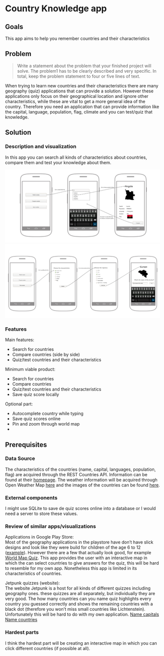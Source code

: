 # Country Knowledge app

## Goals

This app aims to help you remember countries and their characteristics
## Problem

> Write a statement about the problem that your finished project will solve. 
	The problem1 has to be clearly described and very specific. In total, keep the problem statement to four or five lines of text.
	
When trying to learn new countries and their characteristics there are many geography (quiz) applications that can provide a solution. However these applications only focus on their geographical location and ignore other characteristics, while these are vital to get a more general idea of the country. Therefore you need an application that can provide information like the capital, language, population, flag, climate and you can test/quiz that knowledge.



## Solution

### Description and visualization

In this app you can search all kinds of characteristics about countries, compare them and test your knowledge about them.

![](doc/search.png)
![](doc/quiz.png)

### Features

Main features:
- Search for countries
- Compare countries (side by side)
- Quiz/test countries and their characteristics 

Minimum viable product:
- Search for countries
- Compare countries
- Quiz/test countries and their characteristics
- Save quiz score locally

Optional part:
- Autocomplete country while typing
- Save quiz scores online
- Pin and zoom through world map
-


## Prerequisites
### Data Source


The characteristics of the countries (name, capital, languages, population, flag) are acquired through the REST Countries API. Information can be found at their [homepage](https://restcountries.eu/).
The weather information will be acquired through Open Weather Map [here](https://openweathermap.org/api) and the images of the countries can be found [here](https://restcountries.eu/).


### External components


I might use SQLite to save de quiz scores online into a database or I would need a server to store these values.

### Review of similar apps/visualizations

Applications in Google Play Store:<br>
Most of the geography applications in the playstore have don’t have slick designs and look like they were build for 
children of the age 6 to 12 ([example](https://play.google.com/store/apps/details?id=com.age.wgg.appspot)). However there are a 
few that actually look good, for example [World Map Quiz](https://play.google.com/store/apps/details?id=com.qbis.guessthecountry). 
This app provides the user with an interactive map in which the can select countries to give answers for the quiz, this will be hard to 
resemble for my own app. Nonetheless this app is limited in its characteristics of countries.


Jetpunk quizzes (website):<br>
The website Jetpunk is a host for all kinds of different quizzes including geography ones. 
these quizzes are all separately, but individually they are very good. The how many countries can you name quiz highlights every country you guessed correctly and shows the remaining countries with a black dot (therefore you won’t miss small countries like Lichtenstein). Unfortunately this will be hard to do with my own application.
[Name capitals](https://www.jetpunk.com/quizzes/name-world-capitals)
[Name countries](https://www.jetpunk.com/quizzes/how-many-countries-can-you-name)


### Hardest parts

I think the hardest part will be creating an interactive map in which you can click different countries (if possible at all).



